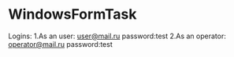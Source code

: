 # WindowsFormTask
Logins:
1.As an user:       user@mail.ru          password:test
2.As an operator:   operator@mail.ru      password:test    
